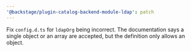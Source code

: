 ```yaml
---
'@backstage/plugin-catalog-backend-module-ldap': patch
---
```


Fix `config.d.ts` for `ldapOrg` being incorrect. The documentation says a single
object or an array are accepted, but the definition only allows an object.
